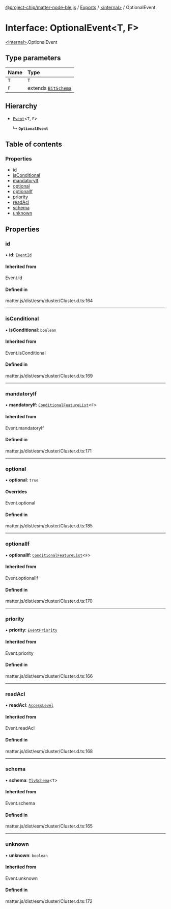 [@project-chip/matter-node-ble.js](../README.md) / [Exports](../modules.md) / [\<internal\>](../modules/internal_.md) / OptionalEvent

# Interface: OptionalEvent\<T, F\>

[\<internal\>](../modules/internal_.md).OptionalEvent

## Type parameters

| Name | Type |
| :------ | :------ |
| `T` | `T` |
| `F` | extends [`BitSchema`](../modules/internal_.md#bitschema) |

## Hierarchy

- [`Event`](../modules/internal_.md#event)\<`T`, `F`\>

  ↳ **`OptionalEvent`**

## Table of contents

### Properties

- [id](internal_.OptionalEvent.md#id)
- [isConditional](internal_.OptionalEvent.md#isconditional)
- [mandatoryIf](internal_.OptionalEvent.md#mandatoryif)
- [optional](internal_.OptionalEvent.md#optional)
- [optionalIf](internal_.OptionalEvent.md#optionalif)
- [priority](internal_.OptionalEvent.md#priority)
- [readAcl](internal_.OptionalEvent.md#readacl)
- [schema](internal_.OptionalEvent.md#schema)
- [unknown](internal_.OptionalEvent.md#unknown)

## Properties

### id

• **id**: [`EventId`](../modules/internal_.md#eventid)

#### Inherited from

Event.id

#### Defined in

matter.js/dist/esm/cluster/Cluster.d.ts:164

___

### isConditional

• **isConditional**: `boolean`

#### Inherited from

Event.isConditional

#### Defined in

matter.js/dist/esm/cluster/Cluster.d.ts:169

___

### mandatoryIf

• **mandatoryIf**: [`ConditionalFeatureList`](../modules/internal_.md#conditionalfeaturelist)\<`F`\>

#### Inherited from

Event.mandatoryIf

#### Defined in

matter.js/dist/esm/cluster/Cluster.d.ts:171

___

### optional

• **optional**: ``true``

#### Overrides

Event.optional

#### Defined in

matter.js/dist/esm/cluster/Cluster.d.ts:185

___

### optionalIf

• **optionalIf**: [`ConditionalFeatureList`](../modules/internal_.md#conditionalfeaturelist)\<`F`\>

#### Inherited from

Event.optionalIf

#### Defined in

matter.js/dist/esm/cluster/Cluster.d.ts:170

___

### priority

• **priority**: [`EventPriority`](../enums/internal_.EventPriority.md)

#### Inherited from

Event.priority

#### Defined in

matter.js/dist/esm/cluster/Cluster.d.ts:166

___

### readAcl

• **readAcl**: [`AccessLevel`](../enums/internal_.AccessLevel.md)

#### Inherited from

Event.readAcl

#### Defined in

matter.js/dist/esm/cluster/Cluster.d.ts:168

___

### schema

• **schema**: [`TlvSchema`](../classes/internal_.TlvSchema.md)\<`T`\>

#### Inherited from

Event.schema

#### Defined in

matter.js/dist/esm/cluster/Cluster.d.ts:165

___

### unknown

• **unknown**: `boolean`

#### Inherited from

Event.unknown

#### Defined in

matter.js/dist/esm/cluster/Cluster.d.ts:172
